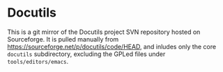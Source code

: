 # Docutils

This is a git mirror of the Docutils project SVN repository hosted on Sourceforge. It is pulled manually from https://sourceforge.net/p/docutils/code/HEAD, and inludes only the core `docutils` subdirectory, excluding the GPLed files under `tools/editors/emacs`.
